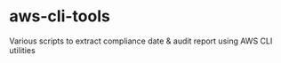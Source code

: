 # aws-cli-tools
Various scripts to extract compliance date &amp; audit report using AWS CLI utilities 
